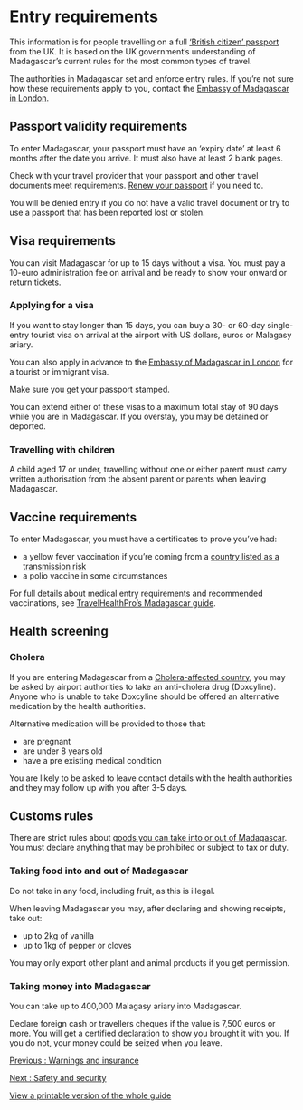 # Entry requirements

This information is for people travelling on a full [‘British citizen’ passport](https://www.gov.uk/types-of-british-nationality) from the UK. It is based on the UK government’s understanding of Madagascar’s current rules for the most common types of travel.

The authorities in Madagascar set and enforce entry rules. If you’re not sure how these requirements apply to you, contact the [Embassy of Madagascar in London](https://www.mdg-london.org/).

## Passport validity requirements

To enter Madagascar, your passport must have an ‘expiry date’ at least 6 months after the date you arrive. It must also have at least 2 blank pages.

Check with your travel provider that your passport and other travel documents meet requirements. [Renew your passport](https://www.gov.uk/renew-adult-passport/renew) if you need to.

You will be denied entry if you do not have a valid travel document or try to use a passport that has been reported lost or stolen.

## Visa requirements

You can visit Madagascar for up to 15 days without a visa. You must pay a 10-euro administration fee on arrival and be ready to show your onward or return tickets.

### Applying for a visa

If you want to stay longer than 15 days, you can buy a 30- or 60-day single-entry tourist visa on arrival at the airport with US dollars, euros or Malagasy ariary.

You can also apply in advance to the [Embassy of Madagascar in London](https://www.mdg-london.org/) for a tourist or immigrant visa.

Make sure you get your passport stamped.

You can extend either of these visas to a maximum total stay of 90 days while you are in Madagascar. If you overstay, you may be detained or deported.

### Travelling with children

A child aged 17 or under, travelling without one or either parent must carry written authorisation from the absent parent or parents when leaving Madagascar.

## Vaccine requirements

To enter Madagascar, you must have a certificates to prove you’ve had:

* a yellow fever vaccination if you’re coming from a [country listed as a transmission risk](https://nathnacyfzone.org.uk/factsheet/65/countries-with-risk-of-yellow-fever-transmission)
* a polio vaccine in some circumstances

For full details about medical entry requirements and recommended vaccinations, see [TravelHealthPro’s Madagascar guide](https://travelhealthpro.org.uk/country/134/madagascar#Vaccine_Recommendations).

## Health screening

### Cholera

If you are entering Madagascar from a [Cholera-affected country](https://www.afro.who.int/health-topics/cholera), you may be asked by airport authorities to take an anti-cholera drug (Doxcyline). Anyone who is unable to take Doxcyline should be offered an alternative medication by the health authorities.

Alternative medication will be provided to those that:

* are pregnant
* are under 8 years old
* have a pre existing medical condition

You are likely to be asked to leave contact details with the health authorities and they may follow up with you after 3-5 days.

## Customs rules

There are strict rules about [goods you can take into or out of Madagascar](http://www.douanes.gov.mg/particulier/voyageurs/). You must declare anything that may be prohibited or subject to tax or duty.

### Taking food into and out of Madagascar

Do not take in any food, including fruit, as this is illegal.

When leaving Madagascar you may, after declaring and showing receipts, take out:

* up to 2kg of vanilla
* up to 1kg of pepper or cloves

You may only export other plant and animal products if you get permission.

### Taking money into Madagascar

You can take up to 400,000 Malagasy ariary into Madagascar.

Declare foreign cash or travellers cheques if the value is 7,500 euros or more. You will get a certified declaration to show you brought it with you. If you do not, your money could be seized when you leave.

[Previous
:
Warnings and insurance](/foreign-travel-advice/madagascar)

[Next
:
Safety and security](/foreign-travel-advice/madagascar/safety-and-security)

[View a printable version of the whole guide](/foreign-travel-advice/madagascar/print)